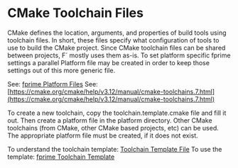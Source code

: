 # CMake Toolchain Files

CMake defines the location, arguments, and properties of build tools using toolchain files. In short, these files
specify what configuration of tools to use to build the CMake project. Since CMake toolchain files can be shared between
projects, F´ mostly uses them as-is. To set platform specific fprime settings a parallel Platform file may be created in
order to keep those settings out of this more generic file.

See: [fprime Platform Files](./cmake-platforms.md)
See: [https://cmake.org/cmake/help/v3.12/manual/cmake-toolchains.7.html](https://cmake.org/cmake/help/v3.12/manual/cmake-toolchains.7.html)

To create a new toolchain, copy the toolchain.template.cmake file and fill it out. Then create a platform file in the
platform directory. Other CMake toolchains (from CMake, other CMake based projects, etc) can be used. The appropriate
platform file must be created, if it does not exist.

To understand the toolchain template: [Toolchain Template File](../api/cmake/toolchain/toolchain-template.md)
To use the template: [fprime Toolchain Template](https://github.com/nasa/fprime/blob/e165c914b0d0240eba8164c52f8856ce90bee3dc/cmake/toolchain/toolchain.cmake.template)
